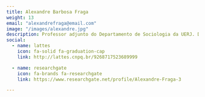 ```yaml
---
title: Alexandre Barbosa Fraga
weight: 13
email: "alexandrefraga@email.com"
image: "/images/alexandre.jpg"
description: Professor adjunto do Departamento de Sociologia da UERJ. Doutor em Sociologia pela UFRJ, com experiência em estudos de sociologia.
social:
  - name: lattes
    icon: fa-solid fa-graduation-cap
    link: http://lattes.cnpq.br/9268717523689999

  - name: researchgate
    icon: fa-brands fa-researchgate
    link: https://www.researchgate.net/profile/Alexandre-Fraga-3

---
```

